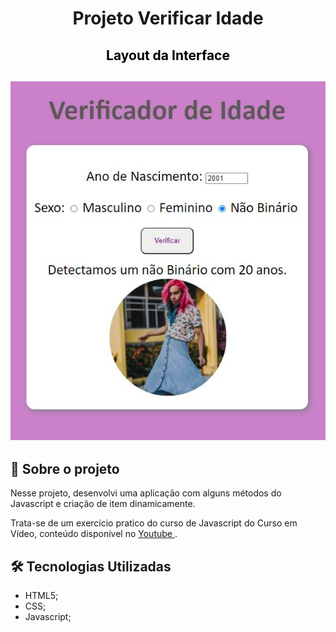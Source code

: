 <h1 align="center">

**Projeto Verificar Idade**

</h1>

<h2 align="center" style="color:black"> Layout da Interface</h2>

<h2 align="center">
<img alt="layout" src= "https://github.com/angelresende/verficadorIdade/blob/main/images/layout.JPG" width="600px">
</h2>
 

## 🚀 Sobre o projeto

<p>Nesse projeto, desenvolvi uma aplicação com alguns métodos do Javascript e criação de item dinamicamente.</p>
<p>Trata-se de um exercício pratico do curso de Javascript do Curso em Vídeo, conteúdo disponível no <a href="https://www.youtube.com/watch?v=f5es-PpaUI8&list=PLHz_AreHm4dlsK3Nr9GVvXCbpQyHQl1o1&index=22">Youtube </a>.</p>



## 🛠️ Tecnologias Utilizadas

- HTML5;
- CSS;
- Javascript;
